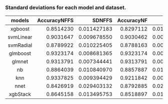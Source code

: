 ### Standard deviations for each model and dataset.

| models | AccuracyNFFS | SDNFFS | AccuracyNF | SDNF | AccuracyOD | SDOD |
| :---: | ---: | ---: | ---: | ---: | ---: | ---: |
| xgboost | 0.8514230 | 0.011427183 | 0.8297112 | 0.013859623 | 0.6233234 | 0.020867433 |
| svmLinear | 0.9031647 | 0.009678550 | 0.9030462 | 0.009301412 | 0.5865809 | 0.008444521 |
| svmRadial | 0.8789922 | 0.010225405 | 0.8788163 | 0.009967595 | 0.6434247 | 0.016872627 |
| glmboost | 0.9323174 | 0.008681365 | 0.9323174 | 0.008681365 | 0.6382925 | 0.014706414 |
| glmnet | 0.9313791 | 0.007344441 | 0.9313791 | 0.007344441 | 0.6619077 | 0.018377660 |
| nb | 0.8864039 | 0.010840970 | 0.8857887 | 0.011535824 | 0.5151175 | 0.019103587 |
| knn | 0.9337825 | 0.009394429 | 0.9211842 | 0.009615299 | 0.6068289 | 0.016490145 |
| nnet | 0.8426919 | 0.029403132 | 0.8792885 | 0.020377471 | 0.6380620 | 0.014906749 |
| xgbStack | 0.8645158 | 0.013495753 | 0.8518897 | 0.011298643 | 0.5991829 | 0.017229650 |
